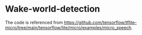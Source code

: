 # Wake-world-detection
The code is referenced from https://github.com/tensorflow/tflite-micro/tree/main/tensorflow/lite/micro/examples/micro_speech.
